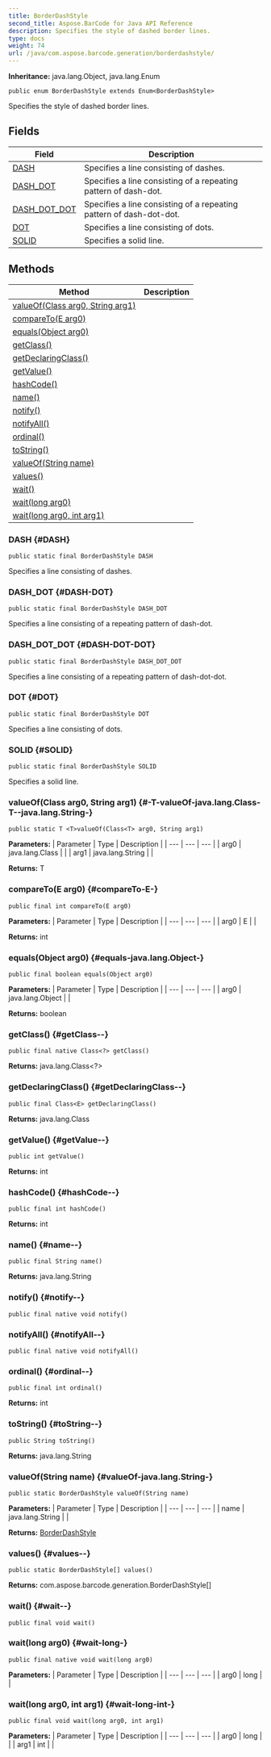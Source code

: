 ```yaml
---
title: BorderDashStyle
second_title: Aspose.BarCode for Java API Reference
description: Specifies the style of dashed border lines.
type: docs
weight: 74
url: /java/com.aspose.barcode.generation/borderdashstyle/
---
```

**Inheritance:**
java.lang.Object, java.lang.Enum
```
public enum BorderDashStyle extends Enum<BorderDashStyle>
```

Specifies the style of dashed border lines.
## Fields

| Field | Description |
| --- | --- |
| [DASH](#DASH) | Specifies a line consisting of dashes. |
| [DASH_DOT](#DASH-DOT) | Specifies a line consisting of a repeating pattern of dash-dot. |
| [DASH_DOT_DOT](#DASH-DOT-DOT) | Specifies a line consisting of a repeating pattern of dash-dot-dot. |
| [DOT](#DOT) | Specifies a line consisting of dots. |
| [SOLID](#SOLID) | Specifies a solid line. |
## Methods

| Method | Description |
| --- | --- |
| [<T>valueOf(Class<T> arg0, String arg1)](#-T-valueOf-java.lang.Class-T--java.lang.String-) |  |
| [compareTo(E arg0)](#compareTo-E-) |  |
| [equals(Object arg0)](#equals-java.lang.Object-) |  |
| [getClass()](#getClass--) |  |
| [getDeclaringClass()](#getDeclaringClass--) |  |
| [getValue()](#getValue--) |  |
| [hashCode()](#hashCode--) |  |
| [name()](#name--) |  |
| [notify()](#notify--) |  |
| [notifyAll()](#notifyAll--) |  |
| [ordinal()](#ordinal--) |  |
| [toString()](#toString--) |  |
| [valueOf(String name)](#valueOf-java.lang.String-) |  |
| [values()](#values--) |  |
| [wait()](#wait--) |  |
| [wait(long arg0)](#wait-long-) |  |
| [wait(long arg0, int arg1)](#wait-long-int-) |  |
### DASH {#DASH}
```
public static final BorderDashStyle DASH
```


Specifies a line consisting of dashes.

### DASH_DOT {#DASH-DOT}
```
public static final BorderDashStyle DASH_DOT
```


Specifies a line consisting of a repeating pattern of dash-dot.

### DASH_DOT_DOT {#DASH-DOT-DOT}
```
public static final BorderDashStyle DASH_DOT_DOT
```


Specifies a line consisting of a repeating pattern of dash-dot-dot.

### DOT {#DOT}
```
public static final BorderDashStyle DOT
```


Specifies a line consisting of dots.

### SOLID {#SOLID}
```
public static final BorderDashStyle SOLID
```


Specifies a solid line.

### <T>valueOf(Class<T> arg0, String arg1) {#-T-valueOf-java.lang.Class-T--java.lang.String-}
```
public static T <T>valueOf(Class<T> arg0, String arg1)
```




**Parameters:**
| Parameter | Type | Description |
| --- | --- | --- |
| arg0 | java.lang.Class<T> |  |
| arg1 | java.lang.String |  |

**Returns:**
T
### compareTo(E arg0) {#compareTo-E-}
```
public final int compareTo(E arg0)
```




**Parameters:**
| Parameter | Type | Description |
| --- | --- | --- |
| arg0 | E |  |

**Returns:**
int
### equals(Object arg0) {#equals-java.lang.Object-}
```
public final boolean equals(Object arg0)
```




**Parameters:**
| Parameter | Type | Description |
| --- | --- | --- |
| arg0 | java.lang.Object |  |

**Returns:**
boolean
### getClass() {#getClass--}
```
public final native Class<?> getClass()
```




**Returns:**
java.lang.Class<?>
### getDeclaringClass() {#getDeclaringClass--}
```
public final Class<E> getDeclaringClass()
```




**Returns:**
java.lang.Class<E>
### getValue() {#getValue--}
```
public int getValue()
```




**Returns:**
int
### hashCode() {#hashCode--}
```
public final int hashCode()
```




**Returns:**
int
### name() {#name--}
```
public final String name()
```




**Returns:**
java.lang.String
### notify() {#notify--}
```
public final native void notify()
```




### notifyAll() {#notifyAll--}
```
public final native void notifyAll()
```




### ordinal() {#ordinal--}
```
public final int ordinal()
```




**Returns:**
int
### toString() {#toString--}
```
public String toString()
```




**Returns:**
java.lang.String
### valueOf(String name) {#valueOf-java.lang.String-}
```
public static BorderDashStyle valueOf(String name)
```




**Parameters:**
| Parameter | Type | Description |
| --- | --- | --- |
| name | java.lang.String |  |

**Returns:**
[BorderDashStyle](../../com.aspose.barcode.generation/borderdashstyle)
### values() {#values--}
```
public static BorderDashStyle[] values()
```




**Returns:**
com.aspose.barcode.generation.BorderDashStyle[]
### wait() {#wait--}
```
public final void wait()
```




### wait(long arg0) {#wait-long-}
```
public final native void wait(long arg0)
```




**Parameters:**
| Parameter | Type | Description |
| --- | --- | --- |
| arg0 | long |  |

### wait(long arg0, int arg1) {#wait-long-int-}
```
public final void wait(long arg0, int arg1)
```




**Parameters:**
| Parameter | Type | Description |
| --- | --- | --- |
| arg0 | long |  |
| arg1 | int |  |

